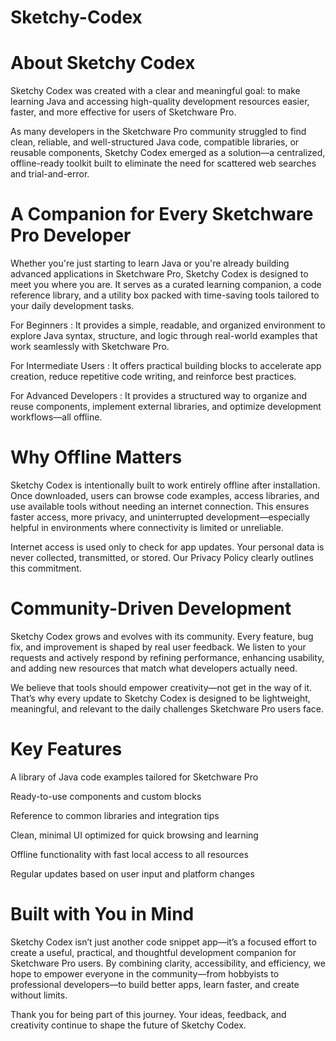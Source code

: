 # Sketchy-Codex
# About Sketchy Codex


Sketchy Codex was created with a clear and meaningful goal: to make learning Java and accessing high-quality development resources easier, faster, and more effective for users of Sketchware Pro.


As many developers in the Sketchware Pro community struggled to find clean, reliable, and well-structured Java code, compatible libraries, or reusable components, Sketchy Codex emerged as a solution—a centralized, offline-ready toolkit built to eliminate the need for scattered web searches and trial-and-error.



# A Companion for Every Sketchware Pro Developer


Whether you're just starting to learn Java or you're already building advanced applications in Sketchware Pro, Sketchy Codex is designed to meet you where you are. It serves as a curated learning companion, a code reference library, and a utility box packed with time-saving tools tailored to your daily development tasks.


For Beginners : It provides a simple, readable, and organized environment to explore Java syntax, structure, and logic through real-world examples that work seamlessly with Sketchware Pro.


For Intermediate Users : It offers practical building blocks to accelerate app creation, reduce repetitive code writing, and reinforce best practices.


For Advanced Developers : It provides a structured way to organize and reuse components, implement external libraries, and optimize development workflows—all offline.



# Why Offline Matters


Sketchy Codex is intentionally built to work entirely offline after installation. Once downloaded, users can browse code examples, access libraries, and use available tools without needing an internet connection. This ensures faster access, more privacy, and uninterrupted development—especially helpful in environments where connectivity is limited or unreliable.


Internet access is used only to check for app updates. Your personal data is never collected, transmitted, or stored. Our Privacy Policy clearly outlines this commitment.



# Community-Driven Development


Sketchy Codex grows and evolves with its community. Every feature, bug fix, and improvement is shaped by real user feedback. We listen to your requests and actively respond by refining performance, enhancing usability, and adding new resources that match what developers actually need.


We believe that tools should empower creativity—not get in the way of it. That’s why every update to Sketchy Codex is designed to be lightweight, meaningful, and relevant to the daily challenges Sketchware Pro users face.



# Key Features


A library of Java code examples tailored for Sketchware Pro

 Ready-to-use components and custom blocks

 Reference to common libraries and integration tips

 Clean, minimal UI optimized for quick browsing and learning

 Offline functionality with fast local access to all resources

 Regular updates based on user input and platform changes


# Built with You in Mind


Sketchy Codex isn’t just another code snippet app—it’s a focused effort to create a useful, practical, and thoughtful development companion for Sketchware Pro users. By combining clarity, accessibility, and efficiency, we hope to empower everyone in the community—from hobbyists to professional developers—to build better apps, learn faster, and create without limits.


Thank you for being part of this journey. Your ideas, feedback, and creativity continue to shape the future of Sketchy Codex.
